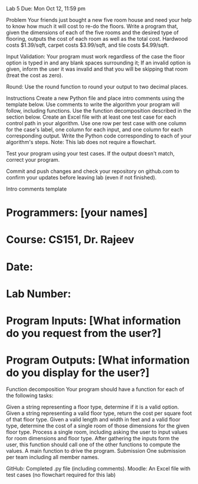  Lab 5
Due: Mon Oct 12, 11:59 pm

Problem
Your friends just bought a new five room house and need your help to know how much it will cost to re-do the floors. Write a program that, given the dimensions of each of the five rooms and the desired type of flooring, outputs the cost of each room as well as the total cost. Hardwood costs $1.39/sqft, carpet costs $3.99/sqft, and tile costs $4.99/sqft.

Input Validation: Your program must work regardless of the case the floor option is typed in and any blank spaces surrounding it; If an invalid option is given, inform the user it was invalid and that you will be skipping that room (treat the cost as zero).

Round: Use the round function to round your output to two decimal places.

Instructions
Create a new Python file and place intro comments using the template below.
Use comments to write the algorithm your program will follow, including functions. Use the function decomposition described in the section below.
Create an Excel file with at least one test case for each control path in your algorithm. Use one row per test case with one column for the case's label, one column for each input, and one column for each corresponding output.
Write the Python code corresponding to each of your algorithm's steps.
Note: This lab does not require a flowchart.

Test your program using your test cases. If the output doesn't match, correct your program.

Commit and push changes and check your repository on github.com to confirm your updates before leaving lab (even if not finished).

Intro comments template
# Programmers: [your names]
# Course: CS151, Dr. Rajeev 
# Date:
# Lab Number:
# Program Inputs: [What information do you request from the user?]
# Program Outputs: [What information do you display for the user?]
Function decomposition
Your program should have a function for each of the following tasks:

Given a string representing a floor type, determine if it is a valid option.
Given a string representing a valid floor type, return the cost per square foot of that floor type.
Given a valid length and width in feet and a valid floor type, determine the cost of a single room of those dimensions for the given floor type.
Process a single room, including asking the user to input values for room dimensions and floor type. After gathering the inputs form the user, this function should call one of the other functions to compute the values.
A main function to drive the program.
Submission
One submission per team including all member names.

GitHub: Completed .py file (including comments).
Moodle: An Excel file with test cases (no flowchart required for this lab)
